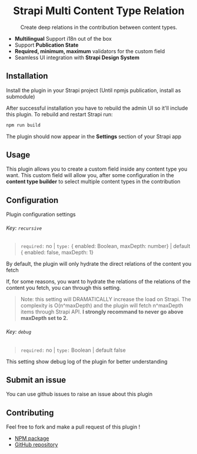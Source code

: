 <div align="center">
<h1>Strapi Multi Content Type Relation</h1>
	
<p style="margin-top: 0;">Create deep relations in the contribution between content types.</p>

</div>

- **Multilingual** Support i18n out of the box
- Support **Publication State**
- **Required, minimum, maximum** validators for the custom field
- Seamless UI integration with **Strapi Design System**

## Installation

Install the plugin in your Strapi project (Until npmjs publication, install as submodule)

After successful installation you have to rebuild the admin UI so it'll include this plugin. To rebuild and restart Strapi run:

```bash
npm run build
```

The plugin should now appear in the **Settings** section of your Strapi app

## Usage

This plugin allows you to create a custom field inside any content type you want. This custom field will allow you, after some configuration in the **content type builder** to select multiple content types in the contribution

## Configuration

Plugin configuration settings

###### Key: `recursive`

> `required:` no | `type:` { enabled: Boolean, maxDepth: number} | default { enabled: false, maxDepth: 1}

By default, the plugin will only hydrate the direct relations of the content you fetch

If, for some reasons, you want to hydrate the relations of the relations of the content you fetch, you can through this setting.

> Note: this setting will DRAMATICALLY increase the load on Strapi. The complexity is O(n^maxDepth) and the plugin will fetch n^maxDepth items through Strapi API. **I strongly recommand to never go above maxDepth set to 2.**

###### Key: `debug`

> `required:` no | `type:` Boolean | default false

This setting show debug log of the plugin for better understanding

## Submit an issue

You can use github issues to raise an issue about this plugin

## Contributing

Feel free to fork and make a pull request of this plugin !

- [NPM package](https://www.npmjs.com/package/multi-content-type-relation)
- [GitHub repository](https://github.com/kaliop/multi-content-type-relation)
